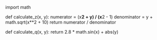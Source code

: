 import math

def calculate_z(x, y):
    numerator = (x**2 + y) / (x**2 - 1)
    denominator = y + math.sqrt(x**2 + 10)
    return numerator / denominator

def calculate_q(x, y):
    return 2.8 * math.sin(x) + abs(y)
